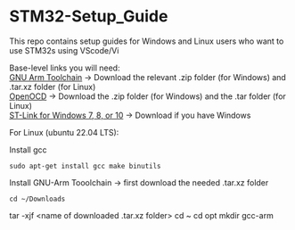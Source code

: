 # STM32-Setup_Guide
This repo contains setup guides for Windows and Linux users who want to use STM32s using VScode/Vi

Base-level links you will need:  
[GNU Arm Toolchain](https://developer.arm.com/downloads/-/arm-gnu-toolchain-downloads)  -> Download the relevant .zip folder (for Windows) and .tar.xz folder (for Linux)  
[OpenOCD](https://github.com/xpack-dev-tools/openocd-xpack/releases) -> Download the .zip folder (for Windows) and the .tar folder (for Linux)  
[ST-Link for Windows 7, 8, or 10](https://www.st.com/en/development-tools/stsw-link009.html#get-software) -> Download if you have Windows


For Linux (ubuntu 22.04 LTS):

Install gcc  
```
sudo apt-get install gcc make binutils
```

Install GNU-Arm Tooolchain -> first download the needed .tar.xz folder  
```
cd ~/Downloads
```
tar -xjf <name of downloaded .tar.xz folder>
cd ~
cd opt
mkdir gcc-arm
